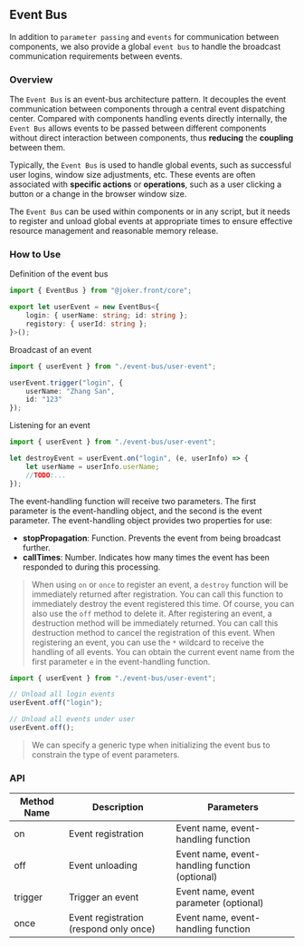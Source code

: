 ## Event Bus

In addition to `parameter passing` and `events` for communication between components, we also provide a global `event bus` to handle the broadcast communication requirements between events.

### Overview

The `Event Bus` is an event-bus architecture pattern. It decouples the event communication between components through a central event dispatching center. Compared with components handling events directly internally, the `Event Bus` allows events to be passed between different components without direct interaction between components, thus **reducing** the **coupling** between them.

Typically, the `Event Bus` is used to handle global events, such as successful user logins, window size adjustments, etc. These events are often associated with **specific actions** or **operations**, such as a user clicking a button or a change in the browser window size.

The `Event Bus` can be used within components or in any script, but it needs to register and unload global events at appropriate times to ensure effective resource management and reasonable memory release.

### How to Use

Definition of the event bus

```ts
import { EventBus } from "@joker.front/core";

export let userEvent = new EventBus<{
    login: { userName: string; id: string };
    registory: { userId: string };
}>();
```

Broadcast of an event

```ts
import { userEvent } from "./event-bus/user-event";

userEvent.trigger("login", {
    userName: "Zhang San",
    id: "123"
});
```

Listening for an event

```ts
import { userEvent } from "./event-bus/user-event";

let destroyEvent = userEvent.on("login", (e, userInfo) => {
    let userName = userInfo.userName;
    //TODO:...
});
```

The event-handling function will receive two parameters. The first parameter is the event-handling object, and the second is the event parameter. The event-handling object provides two properties for use:

-   **stopPropagation**: Function. Prevents the event from being broadcast further.
-   **callTimes**: Number. Indicates how many times the event has been responded to during this processing.

> When using `on` or `once` to register an event, a `destroy` function will be immediately returned after registration. You can call this function to immediately destroy the event registered this time. Of course, you can also use the `off` method to delete it.
> After registering an event, a destruction method will be immediately returned. You can call this destruction method to cancel the registration of this event.
> When registering an event, you can use the `*` wildcard to receive the handling of all events. You can obtain the current event name from the first parameter `e` in the event-handling function.

```ts
import { userEvent } from "./event-bus/user-event";

// Unload all login events
userEvent.off("login");

// Unload all events under user
userEvent.off();
```

> We can specify a generic type when initializing the event bus to constrain the type of event parameters.

### API

| Method Name | Description                            | Parameters                                     |
| ----------- | -------------------------------------- | ---------------------------------------------- |
| on          | Event registration                     | Event name, event-handling function            |
| off         | Event unloading                        | Event name, event-handling function (optional) |
| trigger     | Trigger an event                       | Event name, event parameter (optional)         |
| once        | Event registration (respond only once) | Event name, event-handling function            |
